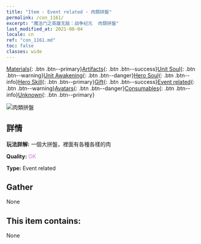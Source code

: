 ```yaml
---
title: "Item - Event related - 肉類拼盤"
permalink: /con_1161/
excerpt: "魔法门之英雄无敌：战争纪元  肉類拼盤"
last_modified_at: 2021-08-04
locale: cn
ref: "con_1161.md"
toc: false
classes: wide
---
```

 [Materials](/ItemsCN/){: .btn .btn--primary}[Artifacts](/ItemsCN/Artifacts/){: .btn .btn--success}[Unit Soul](/ItemsCN/UnitSoul/){: .btn .btn--warning}[Unit Awakening](/ItemsCN/UnitAwakening/){: .btn .btn--danger}[Hero Soul](/ItemsCN/HeroSoul/){: .btn .btn--info}[Hero Skill](/ItemsCN/HeroSkill/){: .btn .btn--primary}[Gift](/ItemsCN/Gift/){: .btn .btn--success}[Event related](/ItemsCN/Events/){: .btn .btn--warning}[Avatars](/ItemsCN/Avatars/){: .btn .btn--danger}[Consumables](/ItemsCN/Consumables/){: .btn .btn--info}[Unknown](/ItemsCN/Unknown/){: .btn .btn--primary}

 ![肉類拼盤](/images/t/i_8150011.png)

## 詳情
 **玩法詳解:** 一個大拼盤，裡面有各種各樣的肉

 **Quality:** <span style="color: #DA70D6">OK</span>

 **Type:** Event related

## Gather

  None

## This item contains:

  None

